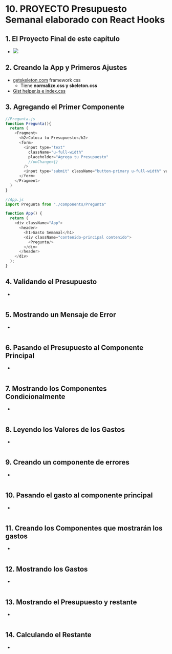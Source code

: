 # 10. PROYECTO  Presupuesto Semanal elaborado con React Hooks

## 1. El Proyecto Final de este capítulo
- ![](https://trello-attachments.s3.amazonaws.com/5d7fef6652faf333827e91c3/958x515/eec944e656d185ddb0647162385d82d2/image.png)

## 2. Creando la App y Primeros Ajustes
- [getskeleton.com](http://getskeleton.com) framework css
  - Tiene **normalize.css y skeleton.css**
- [Gist helper.js e index.css](https://gist.github.com/juanpablogdl/7f2a486ee41f0c972ca990e4f654a08a)
## 3. Agregando el Primer Componente
```js
//Pregunta.js
function Pregunta(){
  return (
    <Fragment>
      <h2>Coloca tu Presupuesto</h2>
      <form>
        <input type="text"
          className="u-full-width"
          placeholder="Agrega tu Presupuesto"
          //onChange={}
        />
        <input type="submit" className="button-primary u-full-width" value="Definir Presupuesto"/>
      </form>
    </Fragment>
  )
}

//App.js
import Pregunta from "./components/Pregunta"

function App() {
  return (
    <div className="App">
      <header>
        <h1>Gasto Semanal</h1>
        <div className="contenido-principal contenido">
          <Pregunta/>
        </div>
      </header>
    </div>
  );
}
```
## 4. Validando el Presupuesto
-
```js
```
## 5. Mostrando un Mensaje de Error
-
```js
```
## 6. Pasando el Presupuesto al Componente Principal
-
```js
```
## 7. Mostrando los Componentes Condicionalmente
-
```js
```
## 8. Leyendo los Valores de los Gastos
-
```js
```
## 9. Creando un componente de errores
-
```js
```
## 10. Pasando el gasto al componente principal
-
```js
```
## 11. Creando los Componentes que mostrarán los gastos
-
```js
```
## 12. Mostrando los Gastos
-
```js
```
## 13. Mostrando el Presupuesto y restante
-
```js
```
## 14. Calculando el Restante
-
```js
```